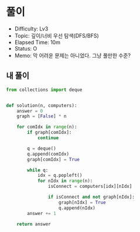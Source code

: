 # 풀이
- Difficulty:  Lv3
- Topic:  깊이/너비 우선 탐색(DFS/BFS)
- Elapsed Time:  10m
- Status:  O
- Memo:  막 어려운 문제는 아니었다. 그냥 풀만한 수준?

## 내 풀이
```py
from collections import deque


def solution(n, computers):
    answer = 0
    graph = [False] * n

    for comIdx in range(n):
        if graph[comIdx]:
            continue

        q = deque()
        q.append(comIdx)
        graph[comIdx] = True

        while q:
            idx = q.popleft()
            for nIdx in range(n):
                isConnect = computers[idx][nIdx]

                if isConnect and not graph[nIdx]:
                    graph[nIdx] = True
                    q.append(nIdx)
        answer += 1

    return answer
```